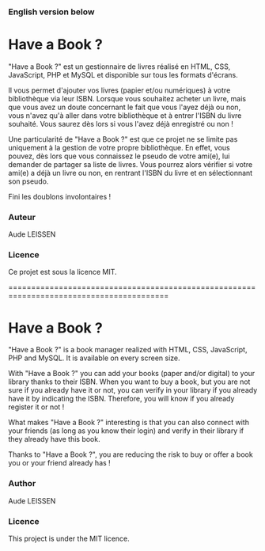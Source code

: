 ### English version below

# Have a Book ?

"Have a Book ?" est un gestionnaire de livres réalisé en HTML, CSS, JavaScript, PHP et MySQL et disponible sur tous les formats d'écrans.

Il vous permet d'ajouter vos livres (papier et/ou numériques) à votre bibliothèque via leur ISBN. Lorsque vous souhaitez acheter un livre, mais que vous avez un doute concernant le fait que vous l'ayez déjà ou non, vous n'avez qu'à aller dans votre bibliothèque et à entrer l'ISBN du livre souhaité.
Vous saurez dès lors si vous l'avez déjà enregistré ou non !

Une particularité de "Have a Book ?" est que ce projet ne se limite pas uniquement à la gestion de votre propre bibliothèque.
En effet, vous pouvez, dès lors que vous connaissez le pseudo de votre ami(e), lui demander de partager sa liste de livres. Vous pourrez alors vérifier si votre ami(e) a déjà un livre ou non, en rentrant l'ISBN du livre et en sélectionnant son pseudo.

Fini les doublons involontaires !

### Auteur
Aude LEISSEN

### Licence
Ce projet est sous la licence MIT.

=========================================================================================

# Have a Book ?

"Have a Book ?" is a book manager realized with HTML, CSS, JavaScript, PHP and MySQL. It is available on every screen size.

With "Have a Book ?" you can add your books (paper and/or digital) to your library thanks to their ISBN. When you want to buy a book, but you are not sure if you already have it or not, you can verify in your library if you already have it by indicating the ISBN.
Therefore, you will know if you already register it or not !

What makes "Have a Book ?" interesting is that you can also connect with your friends (as long as you know their login) and verify in their library if they already have this book.

Thanks to "Have a Book ?", you are reducing the risk to buy or offer a book you or your friend already has !

### Author
Aude LEISSEN

### Licence
This project is under the MIT licence.
